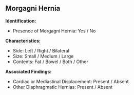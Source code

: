 
## Morgagni Hernia

**Identification:**

- Presence of Morgagni Hernia: Yes / No

**Characteristics:**

- Side: Left / Right / Bilateral
- Size: Small / Medium / Large
- Contents: Fat / Bowel / Both / Other

**Associated Findings:**

- Cardiac or Mediastinal Displacement: Present / Absent
- Other Diaphragmatic Hernias: Present / Absent
